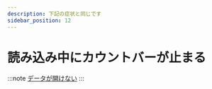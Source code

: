 ```yaml
---
description: 下記の症状と同じです
sidebar_position: 12
---
```


# 読み込み中にカウントバーが止まる

:::note
[データが開けない](/docs/soft/dtawomimenai)
:::